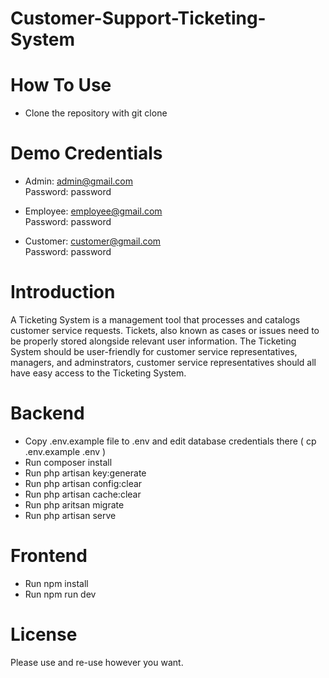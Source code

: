 # Customer-Support-Ticketing-System

# How To Use
- Clone the repository with git clone

# Demo Credentials

- Admin: admin@gmail.com
<br/> Password: password

- Employee: employee@gmail.com
<br/> Password: password

- Customer: customer@gmail.com
<br/> Password: password

# Introduction
  A Ticketing System is a management tool that processes and catalogs customer service requests. 
  Tickets, also known as cases or issues need to be properly stored alongside relevant user information.
  The Ticketing System should be user-friendly for customer service representatives, managers, 
  and adminstrators, customer service representatives should all have easy access to the Ticketing System.

# Backend
- Copy .env.example file to .env and edit database credentials there ( cp .env.example .env )
- Run composer install
- Run php artisan key:generate
- Run php artisan config:clear
- Run php artisan cache:clear
- Run php aritsan migrate
- Run php artisan serve

# Frontend
- Run npm install
- Run npm run dev
 
 # License
 Please use and re-use however you want.
